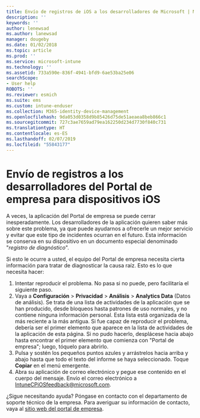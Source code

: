 ```yaml
---
title: Envío de registros de iOS a los desarrolladores de Microsoft | Microsoft Docs
description: ''
keywords: ''
author: lenewsad
ms.author: lanewsad
manager: dougeby
ms.date: 01/02/2018
ms.topic: article
ms.prod: ''
ms.service: microsoft-intune
ms.technology: ''
ms.assetid: 733a590e-836f-4941-bfd9-6ae53ba25e06
searchScope:
- User help
ROBOTS: ''
ms.reviewer: esmich
ms.suite: ems
ms.custom: intune-enduser
ms.collection: M365-identity-device-management
ms.openlocfilehash: 9da053d0358d9b85426d75de51aeaea8beb866c1
ms.sourcegitcommit: 727c3ae7659ad79ea162250d234d7730f840c731
ms.translationtype: HT
ms.contentlocale: es-ES
ms.lasthandoff: 02/07/2019
ms.locfileid: "55843177"
---
```

# <a name="send-logs-to-the-company-portal-developers-for-ios-devices"></a>Envío de registros a los desarrolladores del Portal de empresa para dispositivos iOS

A veces, la aplicación del Portal de empresa se puede cerrar inesperadamente. Los desarrolladores de la aplicación quieren saber más sobre este problema, ya que puede ayudarnos a ofrecerle un mejor servicio y evitar que este tipo de incidentes ocurran en el futuro. Esta información se conserva en su dispositivo en un documento especial denominado "_registro de diagnóstico_".

Si esto le ocurre a usted, el equipo del Portal de empresa necesita cierta información para tratar de diagnosticar la causa raíz. Esto es lo que necesita hacer:

1.  Intentar reproducir el problema. No pasa si no puede, pero facilitaría el siguiente paso.
2.  Vaya a __Configuración__ > __Privacidad__ > __Análisis__ > __Analytics Data__ (Datos de análisis). Se trata de una lista de actividades de la aplicación que se han producido, desde bloqueos hasta patrones de uso normales, y no contiene ninguna información personal. Esta lista está organizada de la más reciente a la más antigua. Si fue capaz de reproducir el problema, debería ser el primer elemento que aparece en la lista de actividades de la aplicación de esta página. Si no pudo hacerlo, desplácese hacia abajo hasta encontrar el primer elemento que comienza con "Portal de empresa"; luego, tóquelo para abrirlo.
3.  Pulsa y sostén los pequeños puntos azules y arrástrelos hacia arriba y abajo hasta que todo el texto del informe se haya seleccionado. Toque __Copiar__ en el menú emergente.
4.  Abra su aplicación de correo electrónico y pegue ese contenido en el cuerpo del mensaje. Envío el correo electrónico a <a href="mailto:IntuneCPiOSfeedback@microsoft.com?subject=My Company Portal App Closed Unexpectedly&body=Press and hold, then paste your copied Company Portal app logs here.">IntuneCPiOSfeedback@microsoft.com</a>.

¿Sigue necesitando ayuda? Póngase en contacto con el departamento de soporte técnico de la empresa. Para averiguar su información de contacto, vaya al [sitio web del portal de empresa](https://go.microsoft.com/fwlink/?linkid=2010980).

